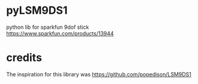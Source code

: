 # pyLSM9DS1
python lib for sparkfun 9dof stick https://www.sparkfun.com/products/13944


# credits 
The inspiration for this library was https://github.com/popedison/LSM9DS1
